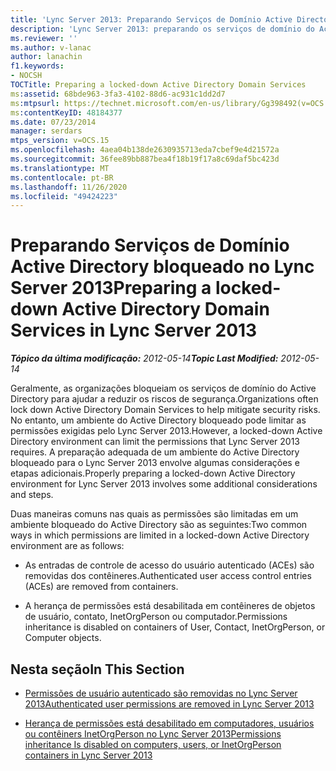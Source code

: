 ```yaml
---
title: 'Lync Server 2013: Preparando Serviços de Domínio Active Directory bloqueado'
description: 'Lync Server 2013: preparando os serviços de domínio do Active Directory bloqueados.'
ms.reviewer: ''
ms.author: v-lanac
author: lanachin
f1.keywords:
- NOCSH
TOCTitle: Preparing a locked-down Active Directory Domain Services
ms:assetid: 68bde963-3fa3-4102-88d6-ac931c1dd2d7
ms:mtpsurl: https://technet.microsoft.com/en-us/library/Gg398492(v=OCS.15)
ms:contentKeyID: 48184377
ms.date: 07/23/2014
manager: serdars
mtps_version: v=OCS.15
ms.openlocfilehash: 4aea04b138de2630935713eda7cbef9e4d21572a
ms.sourcegitcommit: 36fee89bb887bea4f18b19f17a8c69daf5bc423d
ms.translationtype: MT
ms.contentlocale: pt-BR
ms.lasthandoff: 11/26/2020
ms.locfileid: "49424223"
---
```

# <a name="preparing-a-locked-down-active-directory-domain-services-in-lync-server-2013"></a><span data-ttu-id="15309-103">Preparando Serviços de Domínio Active Directory bloqueado no Lync Server 2013</span><span class="sxs-lookup"><span data-stu-id="15309-103">Preparing a locked-down Active Directory Domain Services in Lync Server 2013</span></span>

<div data-xmlns="http://www.w3.org/1999/xhtml">

<div class="topic" data-xmlns="http://www.w3.org/1999/xhtml" data-msxsl="urn:schemas-microsoft-com:xslt" data-cs="https://msdn.microsoft.com/">

<div data-asp="https://msdn2.microsoft.com/asp">



</div>

<div id="mainSection">

<div id="mainBody"><span data-ttu-id="15309-104">

<span> </span></span><span class="sxs-lookup"><span data-stu-id="15309-104">

<span> </span></span></span>

<span data-ttu-id="15309-105">_**Tópico da última modificação:** 2012-05-14_</span><span class="sxs-lookup"><span data-stu-id="15309-105">_**Topic Last Modified:** 2012-05-14_</span></span>

<span data-ttu-id="15309-106">Geralmente, as organizações bloqueiam os serviços de domínio do Active Directory para ajudar a reduzir os riscos de segurança.</span><span class="sxs-lookup"><span data-stu-id="15309-106">Organizations often lock down Active Directory Domain Services to help mitigate security risks.</span></span> <span data-ttu-id="15309-107">No entanto, um ambiente do Active Directory bloqueado pode limitar as permissões exigidas pelo Lync Server 2013.</span><span class="sxs-lookup"><span data-stu-id="15309-107">However, a locked-down Active Directory environment can limit the permissions that Lync Server 2013 requires.</span></span> <span data-ttu-id="15309-108">A preparação adequada de um ambiente do Active Directory bloqueado para o Lync Server 2013 envolve algumas considerações e etapas adicionais.</span><span class="sxs-lookup"><span data-stu-id="15309-108">Properly preparing a locked-down Active Directory environment for Lync Server 2013 involves some additional considerations and steps.</span></span>

<span data-ttu-id="15309-109">Duas maneiras comuns nas quais as permissões são limitadas em um ambiente bloqueado do Active Directory são as seguintes:</span><span class="sxs-lookup"><span data-stu-id="15309-109">Two common ways in which permissions are limited in a locked-down Active Directory environment are as follows:</span></span>

  - <span data-ttu-id="15309-110">As entradas de controle de acesso do usuário autenticado (ACEs) são removidas dos contêineres.</span><span class="sxs-lookup"><span data-stu-id="15309-110">Authenticated user access control entries (ACEs) are removed from containers.</span></span>

  - <span data-ttu-id="15309-111">A herança de permissões está desabilitada em contêineres de objetos de usuário, contato, InetOrgPerson ou computador.</span><span class="sxs-lookup"><span data-stu-id="15309-111">Permissions inheritance is disabled on containers of User, Contact, InetOrgPerson, or Computer objects.</span></span>

<div>

## <a name="in-this-section"></a><span data-ttu-id="15309-112">Nesta seção</span><span class="sxs-lookup"><span data-stu-id="15309-112">In This Section</span></span>

  - [<span data-ttu-id="15309-113">Permissões de usuário autenticado são removidas no Lync Server 2013</span><span class="sxs-lookup"><span data-stu-id="15309-113">Authenticated user permissions are removed in Lync Server 2013</span></span>](lync-server-2013-authenticated-user-permissions-are-removed.md)

  - [<span data-ttu-id="15309-114">Herança de permissões está desabilitado em computadores, usuários ou contêiners InetOrgPerson no Lync Server 2013</span><span class="sxs-lookup"><span data-stu-id="15309-114">Permissions inheritance Is disabled on computers, users, or InetOrgPerson containers in Lync Server 2013</span></span>](lync-server-2013-permissions-inheritance-is-disabled-on-computers-users-or-inetorgperson-containers.md)

<span data-ttu-id="15309-115"></div>

</div>

<span> </span>

</div>

</div>

</span><span class="sxs-lookup"><span data-stu-id="15309-115"></div>

</div>

<span> </span>

</div>

</div>

</span></span></div>

